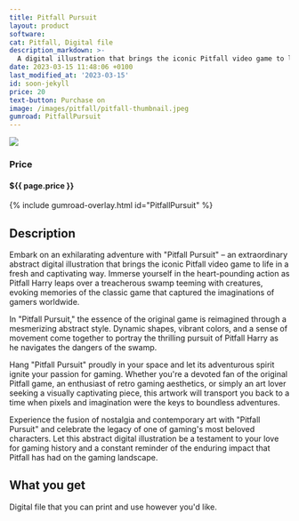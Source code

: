 ```yaml
---
title: Pitfall Pursuit
layout: product
software: 
cat: Pitfall, Digital file
description_markdown: >-
  A digital illustration that brings the iconic Pitfall video game to life.
date: 2023-03-15 11:48:06 +0100
last_modified_at: '2023-03-15'
id: soon-jekyll
price: 20
text-button: Purchase on
image: /images/pitfall/pitfall-thumbnail.jpeg
gumroad: PitfallPursuit
---
```

<a href="https://wooley.gumroad.com/l/PitfallPursuit" class="no-underline pv2 grow db"><img class="w-100" src="{{site.baseurl}}/images/pitfall/pitfall-mock.png"></a>

### Price
<h4 itemprop="priceCurrency" content="USD">$<span itemprop="price" content="{{ page.price }}">{{ page.price }}</span></h4>

{% include gumroad-overlay.html id="PitfallPursuit" %}

## Description
Embark on an exhilarating adventure with "Pitfall Pursuit" – an extraordinary abstract digital illustration that brings the iconic Pitfall video game to life in a fresh and captivating way. Immerse yourself in the heart-pounding action as Pitfall Harry leaps over a treacherous swamp teeming with creatures, evoking memories of the classic game that captured the imaginations of gamers worldwide.

In "Pitfall Pursuit," the essence of the original game is reimagined through a mesmerizing abstract style. Dynamic shapes, vibrant colors, and a sense of movement come together to portray the thrilling pursuit of Pitfall Harry as he navigates the dangers of the swamp.

Hang "Pitfall Pursuit" proudly in your space and let its adventurous spirit ignite your passion for gaming. Whether you're a devoted fan of the original Pitfall game, an enthusiast of retro gaming aesthetics, or simply an art lover seeking a visually captivating piece, this artwork will transport you back to a time when pixels and imagination were the keys to boundless adventures.

Experience the fusion of nostalgia and contemporary art with "Pitfall Pursuit" and celebrate the legacy of one of gaming's most beloved characters. Let this abstract digital illustration be a testament to your love for gaming history and a constant reminder of the enduring impact that Pitfall has had on the gaming landscape.

## What you get

Digital file that you can print and use however you'd like.